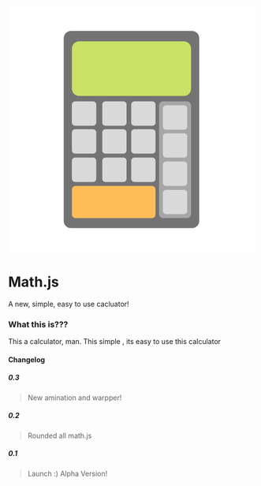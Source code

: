![Logo](logo.png)
# Math.js
 A new, simple, easy to use cacluator!
### What this is???
 This a calculator, man. This simple , its easy to use this calculator
 #### Changelog
##### 0.3
> New amination and warpper!
##### 0.2
> Rounded all math.js
##### 0.1
 > Launch :) Alpha Version!

